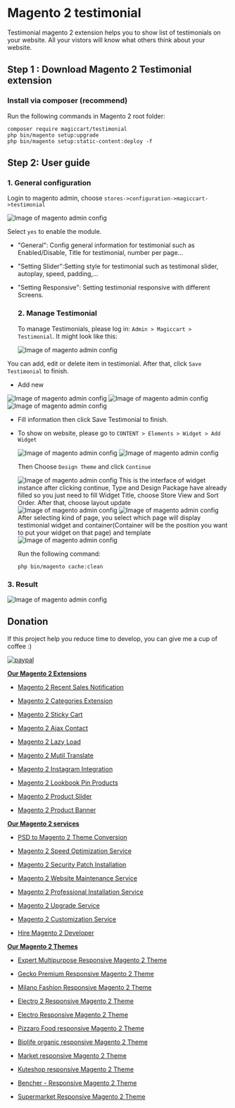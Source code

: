 # Magento 2 testimonial

Testimonial magento 2 extension helps you to show list of testimonials on your website. All your vistors will know what others think about your website.

## Step 1 : Download Magento 2 Testimonial extension

 ### Install via composer (recommend)
Run the following commands in Magento 2 root folder:
```
composer require magiccart/testimonial
php bin/magento setup:upgrade
php bin/magento setup:static-content:deploy -f
```
 
## Step 2: User guide

  ### 1. General configuration

  Login to magento admin, choose `stores->configuration->magiccart->testimonial`
  
  ![Image of magento admin config](https://github.com/magiccart/magento2-testimonial/blob/master/media/testimonial_config.jpg)

  Select `yes` to enable the module.
* "General": Config general information for testimonial such as Enabled/Disable, Title for testimonial, number per page...
* "Setting Slider":Setting style for testimonial such as testimonal slider, autoplay, speed, padding,...
* "Setting Responsive": Setting testimonial responsive with different Screens.
  
  ### 2. Manage Testimonial
  
   To manage Testimonials, please log in: `Admin > Magiccart > Testimonial`. It might look like this:
   
   ![Image of magento admin config](https://github.com/magiccart/magento2-testimonial/blob/master/media/theme_config46.png)
    
    
 You can add, edit or delete item in testimonial. After that, click `Save Testimonial` to finish.
 * Add new
    
  ![Image of magento admin config](https://github.com/magiccart/magento2-testimonial/blob/master/media/config_backend1.png)
  ![Image of magento admin config](https://github.com/magiccart/magento2-testimonial/blob/master/media/config_backend2.png)
  ![Image of magento admin config](https://github.com/magiccart/magento2-testimonial/blob/master/media/config_backend3.png)
   
 * Fill information then click Save Testimonial to finish.
 * To show on website, please go to `CONTENT > Elements > Widget > Add Widget`
   
   ![Image of magento admin config](https://github.com/magiccart/magento2-testimonial/blob/master/media/theme_config47.png)
   ![Image of magento admin config](https://github.com/magiccart/magento2-testimonial/blob/master/media/theme_config48.png)
   
   Then Choose `Design Theme` and click `Continue`
   
    ![Image of magento admin config](https://github.com/magiccart/magento2-testimonial/blob/master/media/theme_config49.png)
   This is the interface of widget instance after clicking continue, Type and Design Package have already filled so you just need to fill Widget Title, choose Store View and   Sort Order. After that, choose layout update
   ![Image of magento admin config](https://github.com/magiccart/magento2-testimonial/blob/master/media/theme_config50.png)
   ![Image of magento admin config](https://github.com/magiccart/magento2-testimonial/blob/master/media/theme_config51.png)
    After selecting kind of page, you select which page will display testimonial widget and container(Container will be the position you want to put your widget on that page) and template
     ![Image of magento admin config](https://github.com/magiccart/magento2-testimonial/blob/master/media/theme_config53.png)
    
   Run the following command:  
   ```
   php bin/magento cache:clean
   ```
  ### 3. Result
  ![Image of magento admin config](https://github.com/magiccart/magento2-testimonial/blob/master/media/theme_config45.png)

 ## Donation

If this project help you reduce time to develop, you can give me a cup of coffee :) 


[![paypal](https://www.paypalobjects.com/en_US/i/btn/btn_donateCC_LG.gif)](https://www.paypal.com/paypalme/alopay)

      
**[Our Magento 2 Extensions](https://magepow.com/magento-2-extensions.html)**

* [Magento 2 Recent Sales Notification](https://magepow.com/magento-2-recent-sales-notification.html)

* [Magento 2 Categories Extension](https://magepow.com/magento-categories-extension.html)

* [Magento 2 Sticky Cart](https://magepow.com/magento-sticky-cart.html)

* [Magento 2 Ajax Contact](https://magepow.com/magento-ajax-contact-form.html)

* [Magento 2 Lazy Load](https://magepow.com/magento-lazy-load.html)

* [Magento 2 Mutil Translate](https://magepow.com/magento-multi-translate.html)

* [Magento 2 Instagram Integration](https://magepow.com/magento-2-instagram.html)

* [Magento 2 Lookbook Pin Products](https://magepow.com/lookbook-pin-products.html)

* [Magento 2 Product Slider](https://magepow.com/magento-product-slider.html)

* [Magento 2 Product Banner](https://magepow.com/magento-banner-slider.html)

**[Our Magento 2 services](https://magepow.com/magento-services.html)**

* [PSD to Magento 2 Theme Conversion](https://magepow.com/psd-to-magento-theme-conversion.html)

* [Magento 2 Speed Optimization Service](https://magepow.com/magento-speed-optimization-service.html)

* [Magento 2 Security Patch Installation](https://magepow.com/magento-security-patch-installation.html)

* [Magento 2 Website Maintenance Service](https://magepow.com/website-maintenance-service.html)

* [Magento 2 Professional Installation Service](https://magepow.com/professional-installation-service.html)

* [Magento 2 Upgrade Service](https://magepow.com/magento-upgrade-service.html)

* [Magento 2 Customization Service](https://magepow.com/customization-service.html)

* [Hire Magento 2 Developer](https://magepow.com/hire-magento-developer.html)

**[Our Magento 2 Themes](https://alothemes.com/)**

* [Expert Multipurpose Responsive Magento 2 Theme](https://1.envato.market/c/1314680/275988/4415?u=https://themeforest.net/item/expert-premium-responsive-magento-2-and-1-support-rtl-magento-2-/21667789)

* [Gecko Premium Responsive Magento 2 Theme](https://1.envato.market/c/1314680/275988/4415?u=https://themeforest.net/item/gecko-responsive-magento-2-theme-rtl-supported/24677410)

* [Milano Fashion Responsive Magento 2 Theme](https://1.envato.market/c/1314680/275988/4415?u=https://themeforest.net/item/milano-fashion-responsive-magento-1-2-theme/12141971)

* [Electro 2 Responsive Magento 2 Theme](https://1.envato.market/c/1314680/275988/4415?u=https://themeforest.net/item/electro2-premium-responsive-magento-2-rtl-supported/26875864)

* [Electro Responsive Magento 2 Theme](https://1.envato.market/c/1314680/275988/4415?u=https://themeforest.net/item/electro-responsive-magento-1-2-theme/17042067)

* [Pizzaro Food responsive Magento 2 Theme](https://1.envato.market/c/1314680/275988/4415?u=https://themeforest.net/item/pizzaro-food-responsive-magento-1-2-theme/19438157)

* [Biolife organic responsive Magento 2 Theme](https://1.envato.market/c/1314680/275988/4415?u=https://themeforest.net/item/biolife-organic-food-magento-2-theme-rtl-supported/25712510)

* [Market responsive Magento 2 Theme](https://1.envato.market/c/1314680/275988/4415?u=https://themeforest.net/item/market-responsive-magento-2-theme/22997928)

* [Kuteshop responsive Magento 2 Theme](https://1.envato.market/c/1314680/275988/4415?u=https://themeforest.net/item/kuteshop-multipurpose-responsive-magento-1-2-theme/12985435)

* [Bencher - Responsive Magento 2 Theme](https://1.envato.market/c/1314680/275988/4415?u=https://themeforest.net/item/bencher-responsive-magento-1-2-theme/15787772)

* [Supermarket Responsive Magento 2 Theme](https://1.envato.market/c/1314680/275988/4415?u=https://themeforest.net/item/supermarket-responsive-magento-1-2-theme/18447995)
